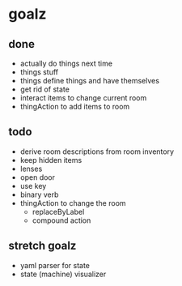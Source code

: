 # goalz

## done
- actually do things next time
- things stuff
- things define things and have themselves
- get rid of state
- interact items to change current room
- thingAction to add items to room

## todo
- derive room descriptions from room inventory
 - keep hidden items
- lenses
- open door
- use key
- binary verb
- thingAction to change the room
  - replaceByLabel
  - compound action

## stretch goalz
- yaml parser for state
- state (machine) visualizer

